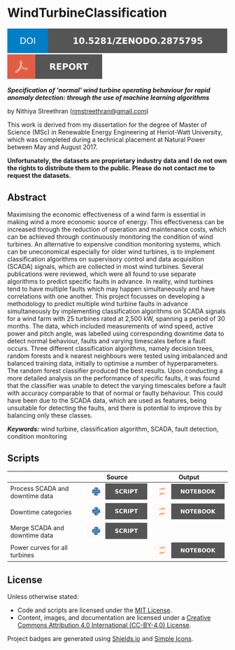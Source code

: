 # WindTurbineClassification

[![DOI](images/badges/DOI.svg)](https://doi.org/10.5281/zenodo.2875795)
[![View report (PDF)](images/badges/REPORT.svg)](https://raw.githubusercontent.com/nmstreethran/WindTurbineClassification/current/docs/nms_dissertation.pdf)

<!-- https://img.shields.io/static/v1?label=&message=script&style=for-the-badge&logo=python&labelColor=snow&color=grey -->

***Specification of 'normal' wind turbine operating behaviour for rapid anomaly detection: through the use of machine learning algorithms***

by Nithiya Streethran (nmstreethran@gmail.com)

This work is derived from my dissertation for the degree of Master of Science (MSc) in Renewable Energy Engineering at Heriot-Watt University, which was completed during a technical placement at Natural Power between May and August 2017.

**Unfortunately, the datasets are proprietary industry data and I do not own the rights to distribute them to the public. Please do not contact me to request the datasets.**

## Abstract

Maximising the economic effectiveness of a wind farm is essential in making wind a more economic source of energy. This effectiveness can be increased through the reduction of operation and maintenance costs, which can be achieved through continuously monitoring the condition of wind turbines. An alternative to expensive condition monitoring systems, which can be uneconomical especially for older wind turbines, is to implement classification algorithms on supervisory control and data acquisition (SCADA) signals, which are collected in most wind turbines. Several publications were reviewed, which were all found to use separate algorithms to predict specific faults in advance. In reality, wind turbines tend to have multiple faults which may happen simultaneously and have correlations with one another. This project focusses on developing a methodology to predict multiple wind turbine faults in advance simultaneously by implementing classification algorithms on SCADA signals for a wind farm with 25 turbines rated at 2,500 kW, spanning a period of 30 months. The data, which included measurements of wind speed, active power and pitch angle, was labelled using corresponding downtime data to detect normal behaviour, faults and varying timescales before a fault occurs. Three different classification algorithms, namely decision trees, random forests and k nearest neighbours were tested using imbalanced and balanced training data, initially to optimise a number of hyperparameters. The random forest classifier produced the best results. Upon conducting a more detailed analysis on the performance of specific faults, it was found that the classifier was unable to detect the varying timescales before a fault with accuracy comparable to that of normal or faulty behaviour. This could have been due to the SCADA data, which are used as features, being unsuitable for detecting the faults, and there is potential to improve this by balancing only these classes.

***Keywords:*** wind turbine, classification algorithm, SCADA, fault detection, condition monitoring

## Scripts

&nbsp; | Source | Output
------ | -- | --
Process SCADA and downtime data | [![View Python script](images/badges/SCRIPT.svg)](scripts/process_data.py) | [![View Jupyter Notebook](images/badges/NOTEBOOK.svg)](https://nbviewer.org/github/nmstreethran/WindTurbineClassification/blob/current/docs/jupyter-notebooks/process_data.ipynb)
Downtime categories | [![View Python script](images/badges/SCRIPT.svg)](scripts/downtime_categories.py) | [![View Jupyter Notebook](images/badges/NOTEBOOK.svg)](https://nbviewer.org/github/nmstreethran/WindTurbineClassification/blob/current/docs/jupyter-notebooks/downtime_categories.ipynb)
Merge SCADA and downtime data | [![View Python script](images/badges/SCRIPT.svg)](scripts/SCADA_downtime_merge.py)
Power curves for all turbines | | [![View Jupyter Notebook](images/badges/NOTEBOOK.svg)](https://nbviewer.org/github/nmstreethran/WindTurbineClassification/blob/current/docs/jupyter-notebooks/powercurves_all.ipynb)

## License

Unless otherwise stated:

- Code and scripts are licensed under the [MIT License](https://opensource.org/licenses/MIT).
- Content, images, and documentation are licensed under a [Creative Commons Attribution 4.0 International (CC-BY-4.0) License](https://creativecommons.org/licenses/by/4.0/).

Project badges are generated using [Shields.io](https://shields.io/) and [Simple Icons](https://simpleicons.org/).

